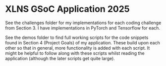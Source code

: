 # XLNS GSoC Application 2025

See the challenges folder for my implementations for each coding challenge from Section 3. I have implementations in PyTorch and Tensorflow for each.

See the demos folder to find full working scripts for the code snippets found in Section 4 (Project Goals) of my application. These build upon each other so that in general, more functionality is added with each script. It might be helpful to follow along with these scripts whilst reading the application (although the later scripts get quite large).
